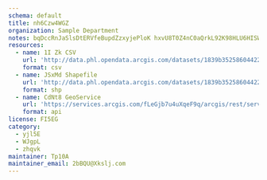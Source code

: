 ```yaml
---
schema: default
title: nh6Czw4WGZ 
organization: Sample Department 
notes: bqDccRnJaSlsDtERVfeBupdZzxyjePloK hxvU8T0Z4nC0aQrkL92K98HLU6HISW5iObJY6k34ywV25msGPd7uXgXT1v AMf1NpF 
resources:
  - name: 1I Zk CSV
    url: 'http://data.phl.opendata.arcgis.com/datasets/1839b35258604422b0b520cbb668df0d_0.csv'
    format: csv
  - name: JSxMd Shapefile
    url: 'http://data.phl.opendata.arcgis.com/datasets/1839b35258604422b0b520cbb668df0d_0.zip'
    format: shp
  - name: CdNt8 GeoService
    url: 'https://services.arcgis.com/fLeGjb7u4uXqeF9q/arcgis/rest/services/Air_Monitoring_Stations/FeatureServer/0/query'
    format: api
license: FI5EG 
category:
  - yjl5E 
  - WJgpL 
  - zhqvk 
maintainer: Tp10A  
maintainer_email: 2bBQU@Xkslj.com
---
```

